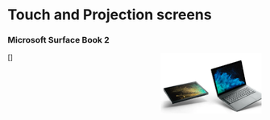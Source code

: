 # Touch and Projection screens


### Microsoft Surface Book 2

<img style="float: right; width: 200px; margin-left: 10px;" src="figures/ms-book-2.png">

[] 
